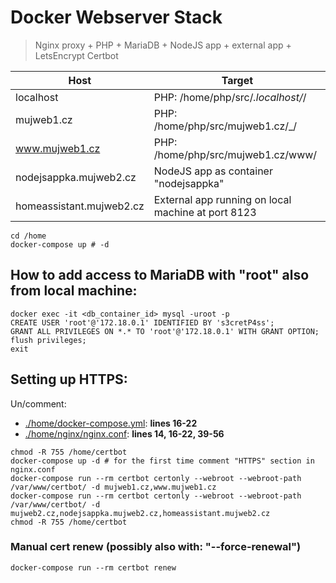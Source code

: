 # Docker Webserver Stack
> Nginx proxy + PHP + MariaDB + NodeJS app + external app + LetsEncrypt Certbot

Host | Target
--- | ---
localhost | PHP: /home/php/src/_.localhost/_/
mujweb1.cz | PHP: /home/php/src/mujweb1.cz/_/
www.mujweb1.cz | PHP: /home/php/src/mujweb1.cz/www/
nodejsappka.mujweb2.cz | NodeJS app as container "nodejsappka"
homeassistant.mujweb2.cz | External app running on local machine at port 8123
```
cd /home
docker-compose up # -d
```

## How to add access to MariaDB with "root" also from local machine:
```
docker exec -it <db_container_id> mysql -uroot -p
CREATE USER 'root'@'172.18.0.1' IDENTIFIED BY 's3cretP4ss';
GRANT ALL PRIVILEGES ON *.* TO 'root'@'172.18.0.1' WITH GRANT OPTION;
flush privileges;
exit
```

## Setting up HTTPS:
Un/comment:
- [./home/docker-compose.yml](): **lines 16-22**
- [./home/nginx/nginx.conf](): **lines 14, 16-22, 39-56**
```
chmod -R 755 /home/certbot
docker-compose up -d # for the first time comment "HTTPS" section in nginx.conf
docker-compose run --rm certbot certonly --webroot --webroot-path /var/www/certbot/ -d mujweb1.cz,www.mujweb1.cz
docker-compose run --rm certbot certonly --webroot --webroot-path /var/www/certbot/ -d mujweb2.cz,nodejsappka.mujweb2.cz,homeassistant.mujweb2.cz
chmod -R 755 /home/certbot
```

### Manual cert renew (possibly also with: "--force-renewal")
```
docker-compose run --rm certbot renew
```
